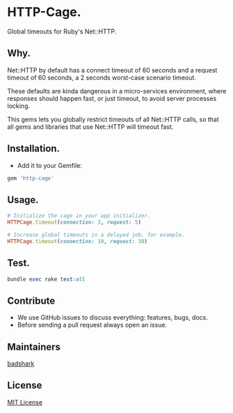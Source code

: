 # HTTP-Cage.

Global timeouts for Ruby's Net::HTTP.

## Why.

Net::HTTP by default has a connect timeout of 60 seconds and a request timeout of 60 seconds, a 2 seconds worst-case scenario timeout.

These defaults are kinda dangerous in a micro-services environment, where responses should happen fast, or just timeout, to avoid server processes locking.

This gems lets you globally restrict timeouts of all Net::HTTP calls, so that all gems and libraries that use Net::HTTP will timeout fast.

## Installation.

- Add it to your Gemfile:
```ruby
gem 'http-cage'
```

## Usage.

```ruby
# Initialize the cage in your app initializer.
HTTPCage.timeout(connection: 3, request: 5)

# Increase global timeouts in a delayed job, for example.
HTTPCage.timeout(connection: 10, request: 30)
```

## Test.

```ruby
bundle exec rake test:all
```

## Contribute

- We use GitHub issues to discuss everything: features, bugs, docs.
- Before sending a pull request always open an issue.

## Maintainers

[badshark](https://github.com/badshark)

## License

[MIT License](https://opensource.org/licenses/MIT)
